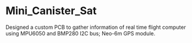 # Mini_Canister_Sat
Designed a custom PCB to gather information of real time flight computer using MPU6050 and BMP280 I2C bus; Neo-6m GPS module.
